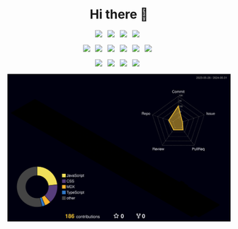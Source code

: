 <div align = "center">
<h1> Hi there 👋</h1>
<p>
  <img src="https://img.shields.io/badge/Git-F05032?style=flat-square&logo=Git&logoColor=white"/></a> &nbsp
  <img src="https://img.shields.io/badge/JavaScript-F7DF1E?style=flat-square&logo=JavaScript&logoColor=gray"/></a> &nbsp
  <img src="https://img.shields.io/badge/Typescript-3178C6?style=flat-square&logo=Typescript&logoColor=white"/></a> &nbsp
  <img src="https://img.shields.io/badge/Python-3776AB?style=flat-square&logo=Python&logoColor=white"/></a> &nbsp
</p>
<p>
  <img src="https://img.shields.io/badge/React-61DAFB?style=flat-square&logo=React&logoColor=gray"/></a> &nbsp
  <img src="https://img.shields.io/badge/Next.js-000000?style=flat-square&logo=Next.js&logoColor=white"/></a> &nbsp
  <img src="https://img.shields.io/badge/HTML5-E34F26?style=flat-square&logo=HTML5&logoColor=white"/></a> &nbsp
  <img src="https://img.shields.io/badge/Redux-764ABC?style=flat-square&logo=Redux&logoColor=white"/></a> &nbsp
  <img src="https://img.shields.io/badge/Zustand-3A250B?style=flat-square&logo='   '&logoColor=white"/></a> &nbsp
  <img src="https://img.shields.io/badge/React Query-FF4154?style=flat-square&logo=React Query&logoColor=white"/></a> &nbsp
</p>
<p>    
  <img src="https://img.shields.io/badge/CSS3-1572B6?style=flat-square&logo=CSS3&logoColor=white"/></a> &nbsp
  <img src="https://img.shields.io/badge/styled components-DB7093?style=flat-square&logo=styled-components&logoColor=white"/></a> &nbsp
  <img src="https://img.shields.io/badge/Tailwind CSS-06B6D4?style=flat-square&logo=Tailwind CSS&logoColor=white"/></a> &nbsp
  <img src="https://img.shields.io/badge/Bootstrap-7952B3?style=flat-square&logo=Bootstrap&logoColor=white"/></a> &nbsp
  
</p>

</div>


![](./profile-3d-contrib/profile-night-rainbow.svg)


<!--
**SoozingKIM/SoozingKIM** is a ✨ _special_ ✨ repository because its `README.md` (this file) appears on your GitHub profile.

Here are some ideas to get you started:

- 🔭 I’m currently working on ...
- 🌱 I’m currently learning ...
- 👯 I’m looking to collaborate on ...
- 🤔 I’m looking for help with ...
- 💬 Ask me about ...
- 📫 How to reach me: ...
- 😄 Pronouns: ...
- ⚡ Fun fact: ...
-->
